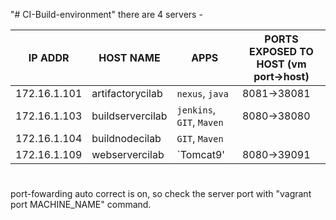 "# CI-Build-environment" 
there are 4 servers - 

  
  | IP ADDR     | HOST NAME | APPS | PORTS EXPOSED TO HOST (vm port->host) |
  | ------------- | ------------- | ----- | ----- |
  | 172.16.1.101 | artifactorycilab | `nexus`, `java` | 8081->38081 |
  | 172.16.1.103 | buildservercilab| `jenkins`, `GIT`, `Maven` | 8080->38080 |
  | 172.16.1.104 | buildnodecilab | `GIT`, `Maven` |
  | 172.16.1.109 | webservercilab | `Tomcat9' | 8080->39091 |

#
port-fowarding auto correct is on, so check the server port with "vagrant port MACHINE_NAME" command.
